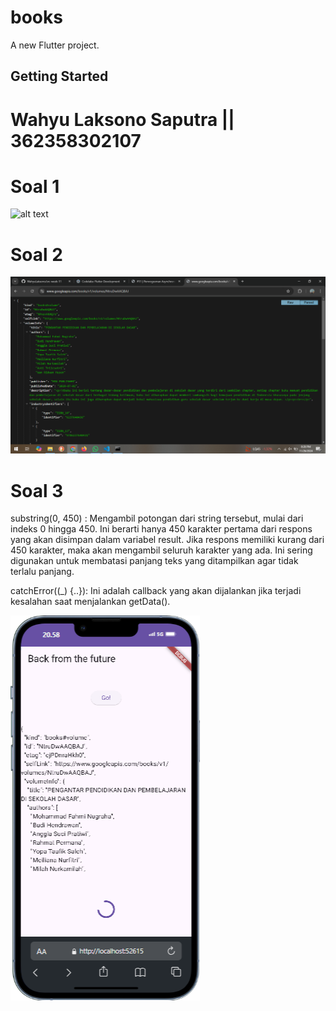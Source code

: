 # books

A new Flutter project.

## Getting Started

# Wahyu Laksono Saputra || 362358302107

# Soal 1
![alt text](assets/praktikum/soal1png)

# Soal 2
![alt text](assets/praktikum/soal2.png)

# Soal 3
substring(0, 450) : Mengambil potongan dari string tersebut, mulai dari indeks 0 hingga 450. Ini berarti hanya 450 karakter pertama dari respons yang akan disimpan dalam variabel result. Jika respons memiliki kurang dari 450 karakter, maka akan mengambil seluruh karakter yang ada. Ini sering digunakan untuk membatasi panjang teks yang ditampilkan agar tidak terlalu panjang.

catchError((_) {..}): Ini adalah callback yang akan dijalankan jika terjadi kesalahan saat menjalankan getData().

![alt text](assets/praktikum/soal3.png)


